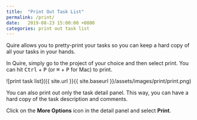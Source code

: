 ```yaml
---
title:  "Print Out Task List"
permalink: /print/
date:   2019-08-23 15:00:00 +0800
categories: print out task list
---
```

Quire allows you to pretty-print your tasks so you can keep a hard copy of all your tasks in your hands.

In Quire, simply go to the project of your choice and then select print. You can hit <kbd>Ctrl</kbd> + <kbd>P</kbd> (or <kbd>⌘</kbd> + <kbd>P</kbd> for Mac) to print.

![print task list]({{ site.url }}{{ site.baseurl }}/assets/images/print/print.png)

You can also print out only the task detail panel. This way, you can have a hard copy of the task description and comments. 

Click on the **More Options** icon in the detail panel and select **Print**. 
